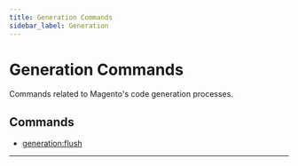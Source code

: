 ```yaml
---
title: Generation Commands
sidebar_label: Generation
---
```


# Generation Commands

Commands related to Magento's code generation processes.

## Commands

- [generation:flush](./generation-flush.md)
---
